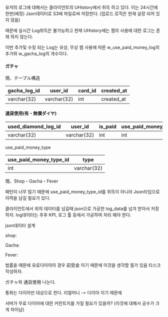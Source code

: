 유저의 로그에 대해서는 클라이언트의 UHistory에서 취득 하고 있다.
이는 24시간에 한번(예정) Json데이터로 S3에 파일로써 저장한다.
(업로드 로직은 현재 실장 되어 있지 않음)

때문에 실시간 Log취득은 불가능하고 현재 UHistory에는 젬의 사용에 대한 로그는 존재 하지 않는다.

이번 추가및 수정 되는 Log는 유상, 무상 젬 사용에 따른
w_use_paid_money_log의 추가와 w_gacha_log의 개수이다.




#### ガチャ
現、テーブル構造

|gacha_log_id|user_id|card_id|created_at|
|---|---|---|---|
|varchar(32)|varchar(32)|int|created_at|

#### 通貨使用(有・無償ダイヤ)

|used_diamond_log_id|user_id|is_paid|use_paid_money_type_id|amount_used|created_at|
|---|---|---|---|---|---|
|varchar(32)|varchar(32)|int|int|int|created_at|

use_paid_money_type

|use_paid_money_type_id|type|
|---|---|
|int|varchar(32)|
現、Shop・Gacha・Fever

패턴이 너무 많기 때문에 use_paid_money_type_id를 취득이 아니라
Json타입으로 이력을 남길 필요가 있다.

클라이언트에서 위의 데이터를 넘길때
json으로 가공한 log_data를 넘겨 받아서 저장하자.
log데이터는 추후 KPI, 로그 툴 등에서 가공하여 처리 해야 한다.

json데이터 설계

shop:

Gacha:

Fever:



법률을 때문에 유료다이아의 경우 前受金 이기 때문에 이것을 생각할 필가 있음
타스크 작성하자.

ガチャ와 通貨使用 나눈다.

통화는 다이아만 대상으로 한다.
리얼머니 -> 다이아 이기 때문에

서버가 무료 다이아에 대한 커런트치를 가질 필요가 있을까? (이것에 대해서 공수가 크게 차이남)


